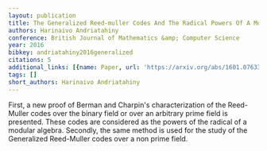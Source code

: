 ```yaml
---
layout: publication
title: The Generalized Reed-muller Codes And The Radical Powers Of A Modular Algebra
authors: Harinaivo Andriatahiny
conference: British Journal of Mathematics &amp; Computer Science
year: 2016
bibkey: andriatahiny2016generalized
citations: 5
additional_links: [{name: Paper, url: 'https://arxiv.org/abs/1601.07633'}]
tags: []
short_authors: Harinaivo Andriatahiny
---
```

First, a new proof of Berman and Charpin's characterization of the
Reed-Muller codes over the binary field or over an arbitrary prime field is
presented. These codes are considered as the powers of the radical of a modular
algebra. Secondly, the same method is used for the study of the Generalized
Reed-Muller codes over a non prime field.